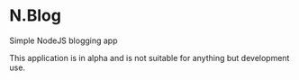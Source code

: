 # N.Blog
Simple NodeJS blogging app

This application is in alpha and is not suitable for anything but development use.
